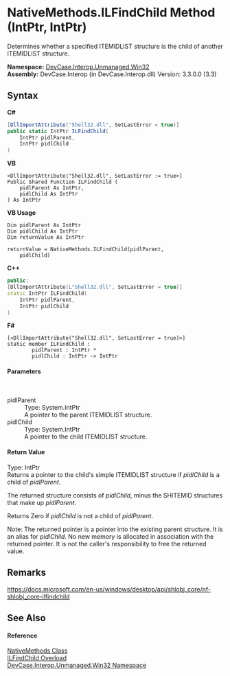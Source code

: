 # NativeMethods.ILFindChild Method (IntPtr, IntPtr)
 

Determines whether a specified ITEMIDLIST structure is the child of another ITEMIDLIST structure.

**Namespace:**&nbsp;<a href="N_DevCase_Interop_Unmanaged_Win32">DevCase.Interop.Unmanaged.Win32</a><br />**Assembly:**&nbsp;DevCase.Interop (in DevCase.Interop.dll) Version: 3.3.0.0 (3.3)

## Syntax

**C#**<br />
``` C#
[DllImportAttribute("Shell32.dll", SetLastError = true)]
public static IntPtr ILFindChild(
	IntPtr pidlParent,
	IntPtr pidlChild
)
```

**VB**<br />
``` VB
<DllImportAttribute("Shell32.dll", SetLastError := true>]
Public Shared Function ILFindChild ( 
	pidlParent As IntPtr,
	pidlChild As IntPtr
) As IntPtr
```

**VB Usage**<br />
``` VB Usage
Dim pidlParent As IntPtr
Dim pidlChild As IntPtr
Dim returnValue As IntPtr

returnValue = NativeMethods.ILFindChild(pidlParent, 
	pidlChild)
```

**C++**<br />
``` C++
public:
[DllImportAttribute(L"Shell32.dll", SetLastError = true)]
static IntPtr ILFindChild(
	IntPtr pidlParent, 
	IntPtr pidlChild
)
```

**F#**<br />
``` F#
[<DllImportAttribute("Shell32.dll", SetLastError = true)>]
static member ILFindChild : 
        pidlParent : IntPtr * 
        pidlChild : IntPtr -> IntPtr 

```


#### Parameters
&nbsp;<dl><dt>pidlParent</dt><dd>Type: System.IntPtr<br />A pointer to the parent ITEMIDLIST structure.</dd><dt>pidlChild</dt><dd>Type: System.IntPtr<br />A pointer to the child ITEMIDLIST structure.</dd></dl>

#### Return Value
Type: IntPtr<br />Returns a pointer to the child's simple ITEMIDLIST structure if *pidlChild* is a child of *pidlParent*. 

 The returned structure consists of *pidlChild*, minus the SHITEMID structures that make up *pidlParent*. 

 Returns Zero if *pidlChild* is not a child of *pidlParent*. 

 Note: The returned pointer is a pointer into the existing parent structure. It is an alias for *pidlChild*. No new memory is allocated in association with the returned pointer. It is not the caller's responsibility to free the returned value.

## Remarks
<a href="https://docs.microsoft.com/en-us/windows/desktop/api/shlobj_core/nf-shlobj_core-ilfindchild" target="_blank">https://docs.microsoft.com/en-us/windows/desktop/api/shlobj_core/nf-shlobj_core-ilfindchild</a>

## See Also


#### Reference
<a href="T_DevCase_Interop_Unmanaged_Win32_NativeMethods">NativeMethods Class</a><br /><a href="Overload_DevCase_Interop_Unmanaged_Win32_NativeMethods_ILFindChild">ILFindChild Overload</a><br /><a href="N_DevCase_Interop_Unmanaged_Win32">DevCase.Interop.Unmanaged.Win32 Namespace</a><br />